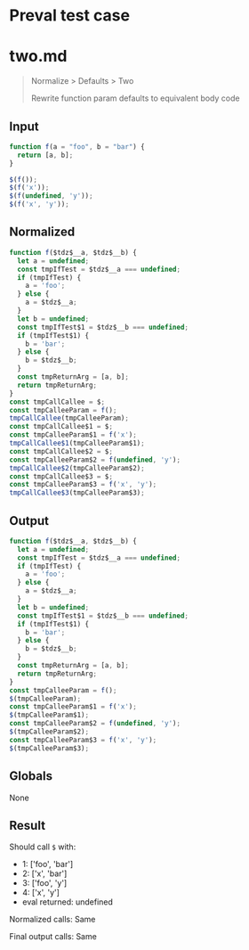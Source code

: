 # Preval test case

# two.md

> Normalize > Defaults > Two
>
> Rewrite function param defaults to equivalent body code

## Input

`````js filename=intro
function f(a = "foo", b = "bar") { 
  return [a, b]; 
}

$(f());
$(f('x'));
$(f(undefined, 'y'));
$(f('x', 'y'));
`````

## Normalized

`````js filename=intro
function f($tdz$__a, $tdz$__b) {
  let a = undefined;
  const tmpIfTest = $tdz$__a === undefined;
  if (tmpIfTest) {
    a = 'foo';
  } else {
    a = $tdz$__a;
  }
  let b = undefined;
  const tmpIfTest$1 = $tdz$__b === undefined;
  if (tmpIfTest$1) {
    b = 'bar';
  } else {
    b = $tdz$__b;
  }
  const tmpReturnArg = [a, b];
  return tmpReturnArg;
}
const tmpCallCallee = $;
const tmpCalleeParam = f();
tmpCallCallee(tmpCalleeParam);
const tmpCallCallee$1 = $;
const tmpCalleeParam$1 = f('x');
tmpCallCallee$1(tmpCalleeParam$1);
const tmpCallCallee$2 = $;
const tmpCalleeParam$2 = f(undefined, 'y');
tmpCallCallee$2(tmpCalleeParam$2);
const tmpCallCallee$3 = $;
const tmpCalleeParam$3 = f('x', 'y');
tmpCallCallee$3(tmpCalleeParam$3);
`````

## Output

`````js filename=intro
function f($tdz$__a, $tdz$__b) {
  let a = undefined;
  const tmpIfTest = $tdz$__a === undefined;
  if (tmpIfTest) {
    a = 'foo';
  } else {
    a = $tdz$__a;
  }
  let b = undefined;
  const tmpIfTest$1 = $tdz$__b === undefined;
  if (tmpIfTest$1) {
    b = 'bar';
  } else {
    b = $tdz$__b;
  }
  const tmpReturnArg = [a, b];
  return tmpReturnArg;
}
const tmpCalleeParam = f();
$(tmpCalleeParam);
const tmpCalleeParam$1 = f('x');
$(tmpCalleeParam$1);
const tmpCalleeParam$2 = f(undefined, 'y');
$(tmpCalleeParam$2);
const tmpCalleeParam$3 = f('x', 'y');
$(tmpCalleeParam$3);
`````

## Globals

None

## Result

Should call `$` with:
 - 1: ['foo', 'bar']
 - 2: ['x', 'bar']
 - 3: ['foo', 'y']
 - 4: ['x', 'y']
 - eval returned: undefined

Normalized calls: Same

Final output calls: Same

